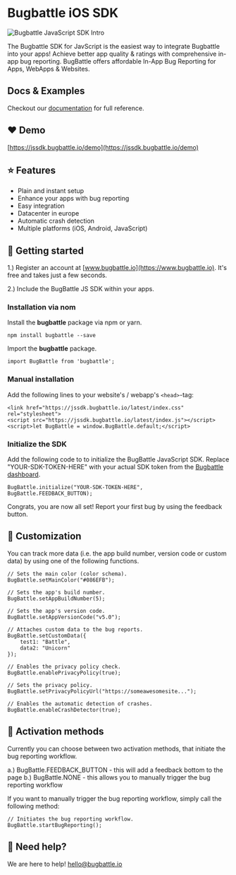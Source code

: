 # Bugbattle iOS SDK

![Bugbattle JavaScript SDK Intro](https://github.com/BugBattle/JavaScript-SDK/blob/master/imgs/JavaScriptSDK.png)

The Bugbattle SDK for JavScript is the easiest way to integrate Bugbattle into your apps! Achieve better app quality & ratings with comprehensive in-app bug reporting. BugBattle offers affordable In-App Bug Reporting for Apps, WebApps & Websites.

## Docs & Examples

Checkout our [documentation](https://docs.bugbattle.io/docs/javascript-sdk) for full reference.

## ❤️ Demo

[https://jssdk.bugbattle.io/demo](https://jssdk.bugbattle.io/demo)

## ⭐️ Features

- Plain and instant setup
- Enhance your apps with bug reporting
- Easy integration
- Datacenter in europe
- Automatic crash detection
- Multiple platforms (iOS, Android, JavaScript)

## 🚀 Getting started

1.) Register an account at [www.bugbattle.io](https://www.bugbattle.io). It's free and takes just a few seconds.

2.) Include the BugBattle JS SDK within your apps.

### Installation via nom

Install the **bugbattle** package via npm or yarn.
```
npm install bugbattle --save
```

Import the **bugbattle** package.
```
import BugBattle from 'bugbattle';
```

### Manual installation

Add the following lines to your website's / webapp's ```<head>```-tag:
```
<link href="https://jssdk.bugbattle.io/latest/index.css" rel="stylesheet">
<script src="https://jssdk.bugbattle.io/latest/index.js"></script>
<script>let BugBattle = window.BugBattle.default;</script>
```

### Initialize the SDK

Add the following code to to initialize the BugBattle JavaScript SDK. Replace "YOUR-SDK-TOKEN-HERE" with your actual SDK token from the [Bugbattle dashboard](https://app.bugbattle.io).

```
BugBattle.initialize("YOUR-SDK-TOKEN-HERE", BugBattle.FEEDBACK_BUTTON);
```

Congrats, you are now all set! Report your first bug by using the feedback button.

## 🤤 Customization

You can track more data (i.e. the app build number, version code or custom data) by using one of the following functions.

```
// Sets the main color (color schema).
BugBattle.setMainColor("#086EFB");

// Sets the app's build number.
BugBattle.setAppBuildNumber(5);

// Sets the app's version code.
BugBattle.setAppVersionCode("v5.0");

// Attaches custom data to the bug reports.
BugBattle.setCustomData({
    test1: "Battle",
    data2: "Unicorn"
});

// Enables the privacy policy check.
BugBattle.enablePrivacyPolicy(true);

// Sets the privacy policy.
BugBattle.setPrivacyPolicyUrl("https://someawesomesite...");

// Enables the automatic detection of crashes.
BugBattle.enableCrashDetector(true);
```

## 🤠 Activation methods

Currently you can choose between two activation methods, that initiate the bug reporting workflow.

a.) BugBattle.FEEDBACK_BUTTON - this will add a feedback bottom to the page
b.) BugBattle.NONE - this allows you to manually trigger the bug reporting workflow

If you want to manually trigger the bug reporting workflow, simply call the following method:

```
// Initiates the bug reporting workflow.
BugBattle.startBugReporting();
```

## 🤝 Need help?

We are here to help! hello@bugbattle.io